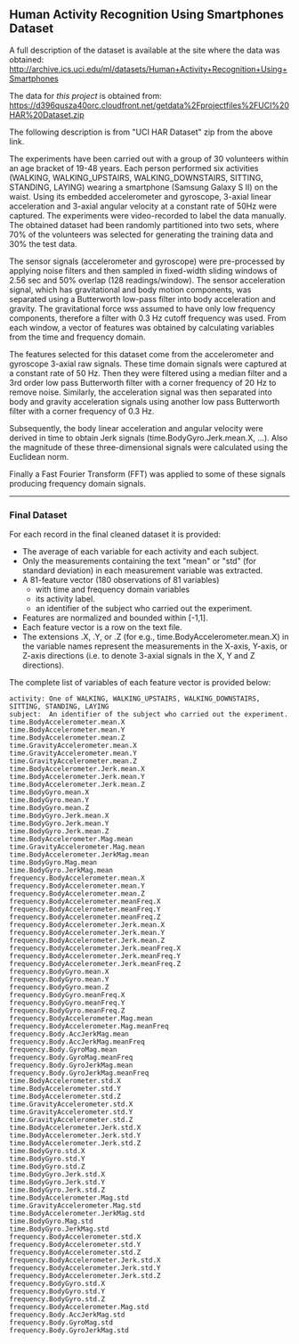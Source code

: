            
## Human Activity Recognition Using Smartphones Dataset
           
A full description of the dataset is available at the site where the data was obtained: http://archive.ics.uci.edu/ml/datasets/Human+Activity+Recognition+Using+Smartphones

The data for _this project_ is obtained from:
https://d396qusza40orc.cloudfront.net/getdata%2Fprojectfiles%2FUCI%20HAR%20Dataset.zip

The following description is from "UCI HAR Dataset" zip from the above link.

The experiments have been carried out with a group of 30 volunteers within an age bracket of 19-48 years. Each person performed six activities (WALKING, WALKING_UPSTAIRS, WALKING_DOWNSTAIRS, SITTING, STANDING, LAYING) wearing a smartphone (Samsung Galaxy S II) on the waist. Using its embedded accelerometer and gyroscope, 3-axial linear acceleration and 3-axial angular velocity at a constant rate of 50Hz were captured. The experiments were video-recorded to label the data manually. The obtained dataset had been randomly partitioned into two sets, where 70% of the volunteers was selected for generating the training data and 30% the test data. 

The sensor signals (accelerometer and gyroscope) were pre-processed by applying noise filters and then sampled in fixed-width sliding windows of 2.56 sec and 50% overlap (128 readings/window). The sensor acceleration signal, which has gravitational and body motion components, was separated using a Butterworth low-pass filter into body acceleration and gravity. The gravitational force wss assumed to have only low frequency components, therefore a filter with 0.3 Hz cutoff frequency was used. From each window, a vector of features was obtained by calculating variables from the time and frequency domain.

The features selected for this dataset come from the accelerometer and gyroscope 3-axial raw signals. These time domain signals were captured at a constant rate of 50 Hz. Then they were filtered using a median filter and a 3rd order low pass Butterworth filter with a corner frequency of 20 Hz to remove noise. Similarly, the acceleration signal was then separated into body and gravity acceleration signals using another low pass Butterworth filter with a corner frequency of 0.3 Hz. 

Subsequently, the body linear acceleration and angular velocity were derived in time to obtain Jerk signals (time.BodyGyro.Jerk.mean.X, ...). Also the magnitude of these three-dimensional signals were calculated using the Euclidean norm.

Finally a Fast Fourier Transform (FFT) was applied to some of these signals producing frequency domain signals.

-------
   
### Final Dataset
   
For each record in the final cleaned dataset it is provided:

- The average of each variable for each activity and each subject.
- Only the measurements containing the text "mean" or "std" (for standard deviation) in each measurement variable was extracted.
- A 81-feature vector (180 observations of 81 variables)
    + with time and frequency domain variables
    + its activity label. 
    + an identifier of the subject who carried out the experiment.
- Features are normalized and bounded within [-1,1].
- Each feature vector is a row on the text file.
- The extensions .X, .Y, or .Z (for e.g., time.BodyAccelerometer.mean.X) in the variable names represent the measurements in the X-axis, Y-axis, or Z-axis directions (i.e. to denote 3-axial signals in the X, Y and Z directions).

The complete list of variables of each feature vector is provided below:
           
```
activity: One of WALKING, WALKING_UPSTAIRS, WALKING_DOWNSTAIRS, SITTING, STANDING, LAYING
subject:  An identifier of the subject who carried out the experiment.
time.BodyAccelerometer.mean.X
time.BodyAccelerometer.mean.Y
time.BodyAccelerometer.mean.Z
time.GravityAccelerometer.mean.X
time.GravityAccelerometer.mean.Y
time.GravityAccelerometer.mean.Z
time.BodyAccelerometer.Jerk.mean.X
time.BodyAccelerometer.Jerk.mean.Y
time.BodyAccelerometer.Jerk.mean.Z
time.BodyGyro.mean.X
time.BodyGyro.mean.Y
time.BodyGyro.mean.Z
time.BodyGyro.Jerk.mean.X
time.BodyGyro.Jerk.mean.Y
time.BodyGyro.Jerk.mean.Z
time.BodyAccelerometer.Mag.mean
time.GravityAccelerometer.Mag.mean
time.BodyAccelerometer.JerkMag.mean
time.BodyGyro.Mag.mean
time.BodyGyro.JerkMag.mean
frequency.BodyAccelerometer.mean.X
frequency.BodyAccelerometer.mean.Y
frequency.BodyAccelerometer.mean.Z
frequency.BodyAccelerometer.meanFreq.X
frequency.BodyAccelerometer.meanFreq.Y
frequency.BodyAccelerometer.meanFreq.Z
frequency.BodyAccelerometer.Jerk.mean.X
frequency.BodyAccelerometer.Jerk.mean.Y
frequency.BodyAccelerometer.Jerk.mean.Z
frequency.BodyAccelerometer.Jerk.meanFreq.X
frequency.BodyAccelerometer.Jerk.meanFreq.Y
frequency.BodyAccelerometer.Jerk.meanFreq.Z
frequency.BodyGyro.mean.X
frequency.BodyGyro.mean.Y
frequency.BodyGyro.mean.Z
frequency.BodyGyro.meanFreq.X
frequency.BodyGyro.meanFreq.Y
frequency.BodyGyro.meanFreq.Z
frequency.BodyAccelerometer.Mag.mean
frequency.BodyAccelerometer.Mag.meanFreq
frequency.Body.AccJerkMag.mean
frequency.Body.AccJerkMag.meanFreq
frequency.Body.GyroMag.mean
frequency.Body.GyroMag.meanFreq
frequency.Body.GyroJerkMag.mean
frequency.Body.GyroJerkMag.meanFreq
time.BodyAccelerometer.std.X
time.BodyAccelerometer.std.Y
time.BodyAccelerometer.std.Z
time.GravityAccelerometer.std.X
time.GravityAccelerometer.std.Y
time.GravityAccelerometer.std.Z
time.BodyAccelerometer.Jerk.std.X
time.BodyAccelerometer.Jerk.std.Y
time.BodyAccelerometer.Jerk.std.Z
time.BodyGyro.std.X
time.BodyGyro.std.Y
time.BodyGyro.std.Z
time.BodyGyro.Jerk.std.X
time.BodyGyro.Jerk.std.Y
time.BodyGyro.Jerk.std.Z
time.BodyAccelerometer.Mag.std
time.GravityAccelerometer.Mag.std
time.BodyAccelerometer.JerkMag.std
time.BodyGyro.Mag.std
time.BodyGyro.JerkMag.std
frequency.BodyAccelerometer.std.X
frequency.BodyAccelerometer.std.Y
frequency.BodyAccelerometer.std.Z
frequency.BodyAccelerometer.Jerk.std.X
frequency.BodyAccelerometer.Jerk.std.Y
frequency.BodyAccelerometer.Jerk.std.Z
frequency.BodyGyro.std.X
frequency.BodyGyro.std.Y
frequency.BodyGyro.std.Z
frequency.BodyAccelerometer.Mag.std
frequency.Body.AccJerkMag.std
frequency.Body.GyroMag.std
frequency.Body.GyroJerkMag.std
```
